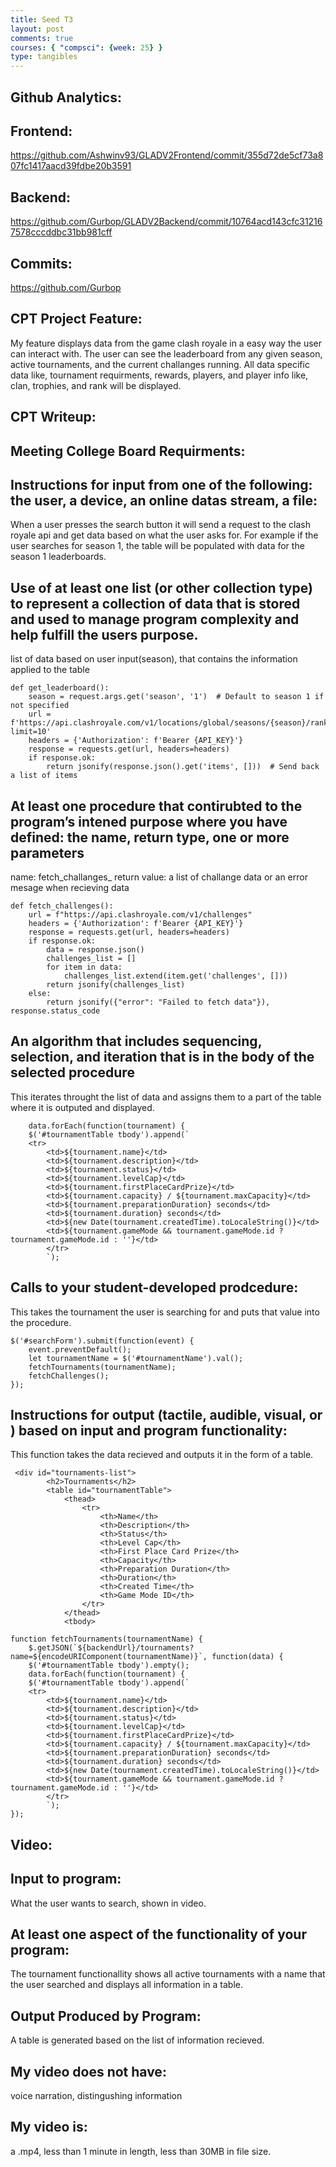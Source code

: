 ```yaml
---
title: Seed T3
layout: post
comments: true
courses: { "compsci": {week: 25} }
type: tangibles
---
```

## Github Analytics:
## Frontend:
https://github.com/Ashwinv93/GLADV2Frontend/commit/355d72de5cf73a807fc1417aacd39fdbe20b3591
## Backend:
https://github.com/Gurbop/GLADV2Backend/commit/10764acd143cfc312167578cccddbc31bb981cff
## Commits:
https://github.com/Gurbop
## CPT Project Feature:
My feature displays data from the game clash royale in a easy way the user can interact with. The user can see the leaderboard from any given season, active tournaments, and the current challanges running. All data specific data like, tournament requirments, rewards, players, and player info like, clan, trophies, and rank will be displayed.

## CPT Writeup:
## Meeting College Board Requirments:

## Instructions for input from one of the following: the user, a device, an online datas stream, a file:
When a user presses the search button it will send a request to the clash royale api and get data based on what the user asks for. For example if the user searches for season 1, the table will be populated with data for the season 1 leaderboards.

## Use of at least one list (or other collection type) to represent a collection of data that is stored and used to manage program complexity and help fulfill the users purpose.
list of data based on user input(season), that contains the information applied to the table
~~~
def get_leaderboard():
    season = request.args.get('season', '1')  # Default to season 1 if not specified
    url = f'https://api.clashroyale.com/v1/locations/global/seasons/{season}/rankings/players?limit=10'
    headers = {'Authorization': f'Bearer {API_KEY}'}
    response = requests.get(url, headers=headers)
    if response.ok:
        return jsonify(response.json().get('items', []))  # Send back a list of items
~~~
## At least one procedure that contirubted to the program’s intened purpose where you have defined: the name, return type, one or more parameters
name: fetch_challanges_
return value: a list of challange data or an error mesage when recieving data 
~~~
def fetch_challenges():
    url = f"https://api.clashroyale.com/v1/challenges"
    headers = {'Authorization': f'Bearer {API_KEY}'}
    response = requests.get(url, headers=headers)
    if response.ok:
        data = response.json()
        challenges_list = []
        for item in data:
            challenges_list.extend(item.get('challenges', []))
        return jsonify(challenges_list)
    else:
        return jsonify({"error": "Failed to fetch data"}), response.status_code
~~~
## An algorithm that includes sequencing, selection, and iteration that is in the body of the selected procedure
This iterates throught the list of data and assigns them to a part of the table where it is outputed and displayed.
~~~
    data.forEach(function(tournament) {
    $('#tournamentTable tbody').append(`
    <tr>
        <td>${tournament.name}</td>
        <td>${tournament.description}</td>
        <td>${tournament.status}</td>
        <td>${tournament.levelCap}</td>
        <td>${tournament.firstPlaceCardPrize}</td>
        <td>${tournament.capacity} / ${tournament.maxCapacity}</td>
        <td>${tournament.preparationDuration} seconds</td>
        <td>${tournament.duration} seconds</td>
        <td>${new Date(tournament.createdTime).toLocaleString()}</td>
        <td>${tournament.gameMode && tournament.gameMode.id ? tournament.gameMode.id : ''}</td>
        </tr>
        `);
~~~
## Calls to your student-developed prodcedure:
This takes the tournament the user is searching for and puts that value into the procedure.
~~~
$('#searchForm').submit(function(event) {
    event.preventDefault();
    let tournamentName = $('#tournamentName').val();
    fetchTournaments(tournamentName);
    fetchChallenges();
});
~~~
## Instructions for output (tactile, audible, visual, or ) based on input and program functionality: 
This function takes the data recieved and outputs it in the form of a table.
~~~
 <div id="tournaments-list">
        <h2>Tournaments</h2>
        <table id="tournamentTable">
            <thead>
                <tr>
                    <th>Name</th>
                    <th>Description</th>
                    <th>Status</th>
                    <th>Level Cap</th>
                    <th>First Place Card Prize</th>
                    <th>Capacity</th>
                    <th>Preparation Duration</th>
                    <th>Duration</th>
                    <th>Created Time</th>
                    <th>Game Mode ID</th>
                </tr>
            </thead>
            <tbody>

function fetchTournaments(tournamentName) {
    $.getJSON(`${backendUrl}/tournaments?name=${encodeURIComponent(tournamentName)}`, function(data) {
    $('#tournamentTable tbody').empty();
    data.forEach(function(tournament) {
    $('#tournamentTable tbody').append(`
    <tr>
        <td>${tournament.name}</td>
        <td>${tournament.description}</td>
        <td>${tournament.status}</td>
        <td>${tournament.levelCap}</td>
        <td>${tournament.firstPlaceCardPrize}</td>
        <td>${tournament.capacity} / ${tournament.maxCapacity}</td>
        <td>${tournament.preparationDuration} seconds</td>
        <td>${tournament.duration} seconds</td>
        <td>${new Date(tournament.createdTime).toLocaleString()}</td>
        <td>${tournament.gameMode && tournament.gameMode.id ? tournament.gameMode.id : ''}</td>
        </tr>
        `);
});
~~~
## Video:

## Input to program:
What the user wants to search, shown in video.
## At least one aspect of the functionality of your program:
The tournament functionallity shows all active tournaments with a name that the user searched and displays all information in a table.
## Output Produced by Program:
A table is generated based on the list of information recieved.
## My video does not have:
voice narration, distingushing information
## My video is:
a .mp4, less than 1 minute in length, less than 30MB in file size.